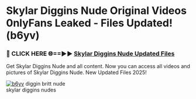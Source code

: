 # Skylar Diggins Nude Original Videos 0nlyFans Leaked - Files Updated! (b6yv)

<h3>🔴 CLICK HERE 🌐==►► <a href="https://tinyurl.com/yc6ubb5a" rel="nofollow">Skylar Diggins Nude Updated Files</a></h3>

Get Skylar Diggins Nude and all content. Now you can access all videos and pictures of Skylar Diggins Nude. New Updated Files 2025!

[![b6yv](https://i.imgur.com/7eu0CRL.gif)](https://tinyurl.com/yc6ubb5a)
diggin britt nude<br>
skylar diggins nudes